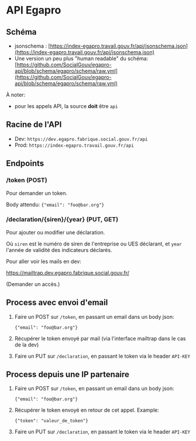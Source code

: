 # API Egapro

## Schéma

- jsonschema : [https://index-egapro.travail.gouv.fr/api/jsonschema.json](https://index-egapro.travail.gouv.fr/api/jsonschema.json)
- Une version un peu plus "human readable" du schéma: [https://github.com/SocialGouv/egapro-api/blob/schema/egapro/schema/raw.yml](https://github.com/SocialGouv/egapro-api/blob/schema/egapro/schema/raw.yml)

À noter:

- pour les appels API, la source **doit** être `api`

## Racine de l'API

- Dev: `https://dev.egapro.fabrique.social.gouv.fr/api`
- Prod: `https://index-egapro.travail.gouv.fr/api`

## Endpoints

### /token (POST)
Pour demander un token.

Body attendu: `{"email": "foo@bar.org"}`

### /declaration/{siren}/{year} (PUT, GET)
Pour ajouter ou modifier une déclaration.

Où `siren` est le numéro de siren de l'entreprise ou UES déclarant, et `year` l'année de validité des indicateurs déclarés.

Pour aller voir les mails en dev:

https://mailtrap.dev.egapro.fabrique.social.gouv.fr/

(Demander un accès.)

## Process avec envoi d'email

1. Faire un POST sur `/token`, en passant un email dans un body json:

    `{"email": "foo@bar.org"}`

1. Récupérer le token envoyé par mail (via l'interface mailtrap dans le cas de la dev)

1. Faire un PUT sur `/declaration`, en passant le token via le header `API-KEY`

## Process depuis une IP partenaire

1. Faire un POST sur `/token`, en passant un email dans un body json:

    `{"email": "foo@bar.org"}`

1. Récupérer le token envoyé en retour de cet appel. Example:

    `{"token": "valeur_de_token"}`

1. Faire un PUT sur `/declaration`, en passant le token via le header `API-KEY`
